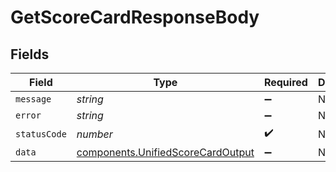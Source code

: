 # GetScoreCardResponseBody


## Fields

| Field                                                                                  | Type                                                                                   | Required                                                                               | Description                                                                            |
| -------------------------------------------------------------------------------------- | -------------------------------------------------------------------------------------- | -------------------------------------------------------------------------------------- | -------------------------------------------------------------------------------------- |
| `message`                                                                              | *string*                                                                               | :heavy_minus_sign:                                                                     | N/A                                                                                    |
| `error`                                                                                | *string*                                                                               | :heavy_minus_sign:                                                                     | N/A                                                                                    |
| `statusCode`                                                                           | *number*                                                                               | :heavy_check_mark:                                                                     | N/A                                                                                    |
| `data`                                                                                 | [components.UnifiedScoreCardOutput](../../models/components/unifiedscorecardoutput.md) | :heavy_minus_sign:                                                                     | N/A                                                                                    |